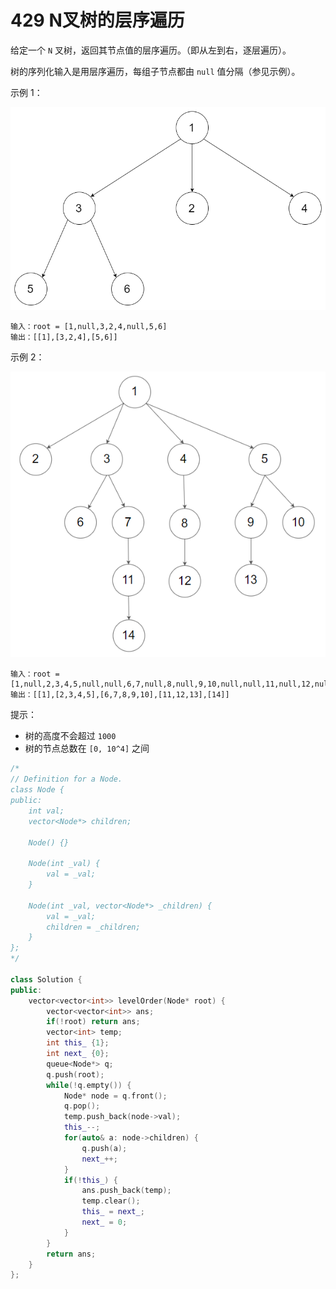 # 429 N叉树的层序遍历

给定一个 `N` 叉树，返回其节点值的层序遍历。（即从左到右，逐层遍历）。

树的序列化输入是用层序遍历，每组子节点都由 `null` 值分隔（参见示例）。

示例 1：

![](../Src/image/LeetCode-429-1.png)

    输入：root = [1,null,3,2,4,null,5,6]
    输出：[[1],[3,2,4],[5,6]]

示例 2：

![](../Src/image/LeetCode-429-2.png)

    输入：root = [1,null,2,3,4,5,null,null,6,7,null,8,null,9,10,null,null,11,null,12,null,13,null,null,14]
    输出：[[1],[2,3,4,5],[6,7,8,9,10],[11,12,13],[14]]


提示：

- 树的高度不会超过 `1000`
- 树的节点总数在 `[0, 10^4]` 之间

```cpp
/*
// Definition for a Node.
class Node {
public:
    int val;
    vector<Node*> children;

    Node() {}

    Node(int _val) {
        val = _val;
    }

    Node(int _val, vector<Node*> _children) {
        val = _val;
        children = _children;
    }
};
*/

class Solution {
public:
    vector<vector<int>> levelOrder(Node* root) {
        vector<vector<int>> ans;
        if(!root) return ans;
        vector<int> temp;
        int this_ {1};
        int next_ {0};
        queue<Node*> q;
        q.push(root);
        while(!q.empty()) {
            Node* node = q.front();
            q.pop();
            temp.push_back(node->val);
            this_--;
            for(auto& a: node->children) {
                q.push(a);
                next_++;
            }
            if(!this_) {
                ans.push_back(temp);
                temp.clear();
                this_ = next_;
                next_ = 0;
            }
        }
        return ans;
    }
};
```
